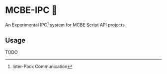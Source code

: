 # MCBE-IPC 📡

An Experimental IPC[^1] system for MCBE Script API projects

[^1]: Inter-Pack Communication

##  Usage

TODO

